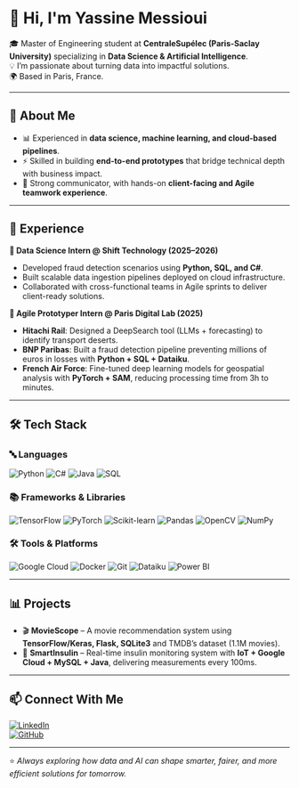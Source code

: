 # 👋 Hi, I'm Yassine Messioui  

🎓 Master of Engineering student at **CentraleSupélec (Paris-Saclay University)** specializing in **Data Science & Artificial Intelligence**.  
💡 I’m passionate about turning data into impactful solutions.  
🌍 Based in Paris, France.  

---

## 🔹 About Me  
- 📊 Experienced in **data science, machine learning, and cloud-based pipelines**.  
- ⚡ Skilled in building **end-to-end prototypes** that bridge technical depth with business impact.  
- 🤝 Strong communicator, with hands-on **client-facing and Agile teamwork experience**.  

---

## 🚀 Experience  

**💼 Data Science Intern @ Shift Technology (2025–2026)**  
- Developed fraud detection scenarios using **Python, SQL, and C#**.  
- Built scalable data ingestion pipelines deployed on cloud infrastructure.  
- Collaborated with cross-functional teams in Agile sprints to deliver client-ready solutions.  

**💼 Agile Prototyper Intern @ Paris Digital Lab (2025)**  
- **Hitachi Rail**: Designed a DeepSearch tool (LLMs + forecasting) to identify transport deserts.  
- **BNP Paribas**: Built a fraud detection pipeline preventing millions of euros in losses with **Python + SQL + Dataiku**.  
- **French Air Force**: Fine-tuned deep learning models for geospatial analysis with **PyTorch + SAM**, reducing processing time from 3h to minutes.  

---

## 🛠️ Tech Stack  

### 🔤 Languages  
![Python](https://img.shields.io/badge/Python-3776AB?style=for-the-badge&logo=python&logoColor=white) ![C#](https://img.shields.io/badge/C%23-239120?style=for-the-badge&logo=c-sharp&logoColor=white) ![Java](https://img.shields.io/badge/Java-007396?style=for-the-badge&logo=java&logoColor=white) ![SQL](https://img.shields.io/badge/SQL-336791?style=for-the-badge&logo=postgresql&logoColor=white)  

### 📚 Frameworks & Libraries  
![TensorFlow](https://img.shields.io/badge/TensorFlow-FF6F00?style=for-the-badge&logo=tensorflow&logoColor=white) ![PyTorch](https://img.shields.io/badge/PyTorch-EE4C2C?style=for-the-badge&logo=pytorch&logoColor=white) ![Scikit-learn](https://img.shields.io/badge/Scikit--learn-F7931E?style=for-the-badge&logo=scikit-learn&logoColor=white) ![Pandas](https://img.shields.io/badge/Pandas-150458?style=for-the-badge&logo=pandas&logoColor=white) ![OpenCV](https://img.shields.io/badge/OpenCV-5C3EE8?style=for-the-badge&logo=opencv&logoColor=white) ![NumPy](https://img.shields.io/badge/Numpy-013243?style=for-the-badge&logo=numpy&logoColor=white)  

### 🛠️ Tools & Platforms  
![Google Cloud](https://img.shields.io/badge/Google%20Cloud-4285F4?style=for-the-badge&logo=google-cloud&logoColor=white) ![Docker](https://img.shields.io/badge/Docker-2496ED?style=for-the-badge&logo=docker&logoColor=white) ![Git](https://img.shields.io/badge/Git-F05032?style=for-the-badge&logo=git&logoColor=white) ![Dataiku](https://img.shields.io/badge/Dataiku-0066CC?style=for-the-badge&logo=dataiku&logoColor=white) ![Power BI](https://img.shields.io/badge/Power%20BI-F2C811?style=for-the-badge&logo=power-bi&logoColor=black)  

---

## 📊 Projects  

- 🎬 **MovieScope** – A movie recommendation system using **TensorFlow/Keras, Flask, SQLite3** and TMDB’s dataset (1.1M movies).  
- 💉 **SmartInsulin** – Real-time insulin monitoring system with **IoT + Google Cloud + MySQL + Java**, delivering measurements every 100ms.  

---

## 📫 Connect With Me  

[![LinkedIn](https://img.shields.io/badge/LinkedIn-0A66C2?style=for-the-badge&logo=linkedin&logoColor=white)](https://www.linkedin.com/in/yassine-messioui)  
[![GitHub](https://img.shields.io/badge/GitHub-181717?style=for-the-badge&logo=github&logoColor=white)](https://github.com/YassineMessioui)  

---

⭐️ *Always exploring how data and AI can shape smarter, fairer, and more efficient solutions for tomorrow.*
